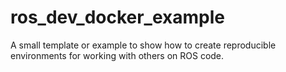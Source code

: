 # ros_dev_docker_example
A small template or example to show how to create reproducible environments for working with others on ROS code.
